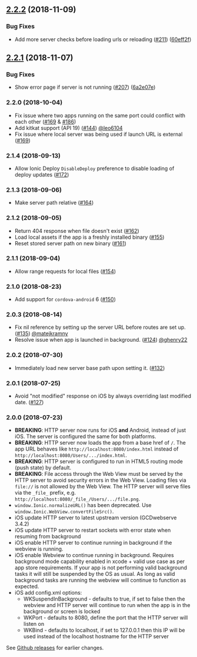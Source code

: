 ## [2.2.2](https://github.com/ionic-team/cordova-plugin-ionic-webview/compare/v2.2.1...v2.2.2) (2018-11-09)

### Bug Fixes

* Add more server checks before loading urls or reloading ([#211](https://github.com/ionic-team/cordova-plugin-ionic-webview/issues/211)) ([60eff2f](https://github.com/ionic-team/cordova-plugin-ionic-webview/commit/60eff2f))

## [2.2.1](https://github.com/ionic-team/cordova-plugin-ionic-webview/compare/v2.2.0...v2.2.1) (2018-11-07)


### Bug Fixes

* Show error page if server is not running ([#207](https://github.com/ionic-team/cordova-plugin-ionic-webview/issues/207)) ([6a2e07e](https://github.com/ionic-team/cordova-plugin-ionic-webview/commit/6a2e07e))

<a name="2.2.0"></a>
### 2.2.0 (2018-10-04)

* Fix issue where two apps running on the same port could conflict with each other ([#169](https://github.com/ionic-team/cordova-plugin-ionic-webview/issues/165) & [#186](https://github.com/ionic-team/cordova-plugin-ionic-webview/pull/186))
* Add kitkat support (API 19) ([#144](https://github.com/ionic-team/cordova-plugin-ionic-webview/pull/144)) [@leo6104](https://github.com/leo6104)
* Fix issue where local server was being used if launch URL is external ([#169](https://github.com/ionic-team/cordova-plugin-ionic-webview/pull/169))

<a name="2.1.4"></a>
### 2.1.4 (2018-09-13)

* Allow Ionic Deploy `DisableDeploy` preference to disable loading of deploy updates ([#172](https://github.com/ionic-team/cordova-plugin-ionic-webview/pull/172))

<a name="2.1.3"></a>
### 2.1.3 (2018-09-06)

* Make server path relative ([#164](https://github.com/ionic-team/cordova-plugin-ionic-webview/pull/164))

<a name="2.1.2"></a>
### 2.1.2 (2018-09-05)

* Return 404 response when file doesn't exist ([#162](https://github.com/ionic-team/cordova-plugin-ionic-webview/pull/162))
* Load local assets if the app is a freshly installed binary ([#155](https://github.com/ionic-team/cordova-plugin-ionic-webview/pull/155))
* Reset stored server path on new binary ([#161](https://github.com/ionic-team/cordova-plugin-ionic-webview/pull/161))

<a name="2.1.1"></a>
### 2.1.1 (2018-09-04)

* Allow range requests for local files ([#154](https://github.com/ionic-team/cordova-plugin-ionic-webview/pull/154))

<a name="2.1.0"></a>
### 2.1.0 (2018-08-23)

* Add support for `cordova-android` 6 ([#150](https://github.com/ionic-team/cordova-plugin-ionic-webview/pull/150))

<a name="2.0.3"></a>
### 2.0.3 (2018-08-14)

* Fix nil reference by setting up the server URL before routes are set up. ([#135](https://github.com/ionic-team/cordova-plugin-ionic-webview/pull/135)) [@matejkramny](https://github.com/matejkramny)
* Resolve issue when app is launched in background. ([#124](https://github.com/ionic-team/cordova-plugin-ionic-webview/pull/124)) [@ghenry22](https://github.com/ghenry22)

<a name="2.0.2"></a>
### 2.0.2 (2018-07-30)

* Immediately load new server base path upon setting it. ([#132](https://github.com/ionic-team/cordova-plugin-ionic-webview/pull/132))

<a name="2.0.1"></a>
### 2.0.1 (2018-07-25)

* Avoid "not modified" response on iOS by always overriding last modified date. ([#127](https://github.com/ionic-team/cordova-plugin-ionic-webview/pull/127))

<a name="2.0.0"></a>
### 2.0.0 (2018-07-23)

* **BREAKING**: HTTP server now runs for iOS **and** Android, instead of just iOS. The server is configured the same for both platforms.
* **BREAKING**: HTTP server now loads the app from a base href of `/`. The app URL behaves like `http://localhost:8080/index.html` instead of `http://localhost:8080/Users/.../index.html`.
* **BREAKING**: HTTP server is configured to run in HTML5 routing mode (push state) by default.
* **BREAKING**: File access through the Web View must be served by the HTTP server to avoid security errors in the Web View. Loading files via `file://` is not allowed by the Web View. The HTTP server will serve files via the `_file_` prefix, e.g. `http://localhost:8080/_file_/Users/.../file.png`.
* `window.Ionic.normalizeURL()` has been deprecated. Use `window.Ionic.WebView.convertFileSrc()`.
* iOS update HTTP server to latest upstream version (GCDwebserve 3.4.2)
* iOS update HTTP server to restart sockets with error state when resuming from background
* iOS enable HTTP server to continue running in background if the webview is running.
* iOS enable Webview to continue running in background. Requires background mode capability enabled in xcode + valid use case as per app store requirements. If your app is not performing valid background tasks it will still be suspended by the OS as usual. As long as valid background tasks are running the webview will continue to function as expected.
* iOS add config.xml options:
    * WKSuspendInBackground - defaults to true, if set to false then the webview and HTTP server will continue to run when the app is in the background or screen is locked
    * WKPort - defaults to 8080, define the port that the HTTP server will listen on
    * WKBind - defaults to localhost, if set to 127.0.0.1 then this IP will be used instead of the localhost hostname for the HTTP server

See [Github releases](https://github.com/ionic-team/cordova-plugin-ionic-webview/releases) for earlier changes.
